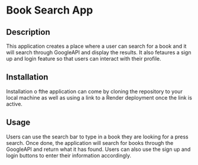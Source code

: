 # Book Search App

## Description

This application creates a place where a user can search for a book and it will search through GoogleAPI and display the results. It also fetaures a sign up and login feature so that users can interact with their profile. 

## Installation

Installation o fthe application can come by cloning the repository to your local machine as well as using a link to a Render deployment once the link is active.

## Usage

Users can use the search bar to type in a book they are looking for a press search. Once done, the application will search for books through the GoogleAPI and return what it has found. Users can also use the sign up and login buttons to enter their information accordingly. 

